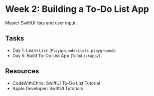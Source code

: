 # Week 2: Building a To-Do List App

Master SwiftUI lists and user input.

## Tasks
- Day 1: Learn `List` (`Playgrounds/Lists.playground`).
- Day 5: Build To-Do List App (`ToDoListApp/`).

## Resources
- CodeWithChris: SwiftUI To-Do List Tutorial
- Apple Developer: SwiftUI Tutorials
